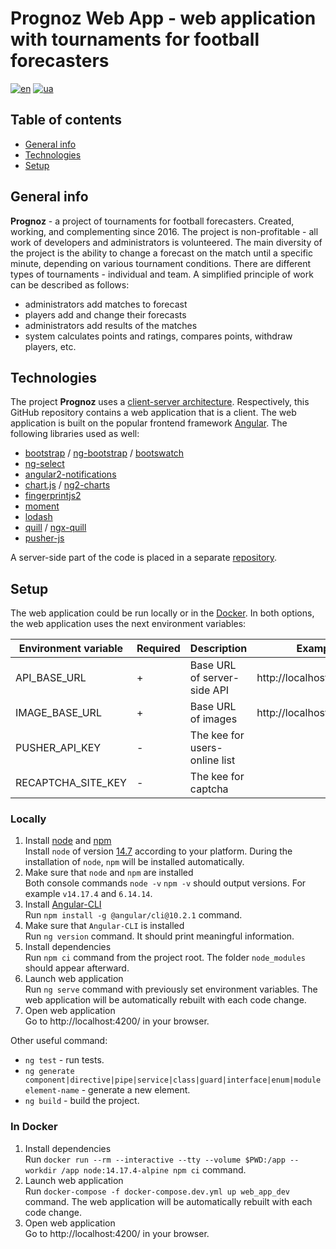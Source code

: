 # Prognoz Web App - web application with tournaments for football forecasters

[![en](https://img.shields.io/badge/lang-en-red.svg)](https://github.com/andrewshostak/prognoz_web_app/blob/master/README.md)
[![ua](https://img.shields.io/badge/lang-ua-yellow.svg)](https://github.com/andrewshostak/prognoz_web_app/blob/master/README.ua.md)

## Table of contents

-  [General info](#general-info)
-  [Technologies](#technologies)
-  [Setup](#setup)

## General info

**Prognoz** - a project of tournaments for football forecasters. Created, working, and complementing since 2016.
The project is non-profitable - all work of developers and administrators is volunteered.
The main diversity of the project is the ability to change a forecast on the match until a specific minute, depending on various tournament conditions.
There are different types of tournaments - individual and team.
A simplified principle of work can be described as follows:

-  administrators add matches to forecast
-  players add and change their forecasts
-  administrators add results of the matches
-  system calculates points and ratings, compares points, withdraw players, etc.

## Technologies

The project **Prognoz** uses a [client-server architecture](https://en.wikipedia.org/wiki/Client%E2%80%93server_model).
Respectively, this GitHub repository contains a web application that is a client.
The web application is built on the popular frontend framework [Angular](https://github.com/angular/angular).
The following libraries used as well:

-  [bootstrap](https://github.com/twbs/bootstrap) / [ng-bootstrap](https://github.com/ng-bootstrap/ng-bootstrap) / [bootswatch](https://github.com/thomaspark/bootswatch/)
-  [ng-select](https://github.com/ng-select/ng-select)
-  [angular2-notifications](https://github.com/flauc/angular2-notifications)
-  [chart.js](https://github.com/chartjs/Chart.js) / [ng2-charts](https://github.com/valor-software/ng2-charts#readme)
-  [fingerprintjs2](https://github.com/fingerprintjs/fingerprintjs)
-  [moment](https://github.com/moment/moment/)
-  [lodash](https://github.com/lodash/lodash)
-  [quill](https://github.com/quilljs/quill) / [ngx-quill](https://github.com/KillerCodeMonkey/ngx-quill)
-  [pusher-js](https://github.com/pusher/pusher-js)

A server-side part of the code is placed in a separate [repository](https://github.com/andrewshostak/prognoz_v2_rest).

## Setup

The web application could be run locally or in the [Docker](https://docs.docker.com/).
In both options, the web application uses the next environment variables:

| Environment variable | Required | Description                   | Example                   |
| -------------------- | -------- | ----------------------------- | ------------------------- |
| API_BASE_URL         | +        | Base URL of server-side API   | http://localhost:8000/api |
| IMAGE_BASE_URL       | +        | Base URL of images            | http://localhost:8000/img |
| PUSHER_API_KEY       | -        | The kee for users-online list |                           |
| RECAPTCHA_SITE_KEY   | -        | The kee for captcha           |                           |

### Locally

1. Install [node](https://nodejs.org/en/about) and [npm](https://docs.npmjs.com/about-npm)  
   Install `node` of version [14.7](https://nodejs.org/dist/v14.7.0/) according to your platform.
   During the installation of `node`, `npm` will be installed automatically.
1. Make sure that `node` and `npm` are installed  
   Both console commands `node -v` `npm -v` should output versions. For example `v14.17.4` and `6.14.14`.
1. Install [Angular-CLI](https://angular.io/cli)  
   Run `npm install -g @angular/cli@10.2.1` command.
1. Make sure that `Angular-CLI` is installed  
   Run `ng version` command. It should print meaningful information.
1. Install dependencies  
   Run `npm ci` command from the project root. The folder `node_modules` should appear afterward.
1. Launch web application  
   Run `ng serve` command with previously set environment variables. The web application will be automatically rebuilt with each code change.
1. Open web application  
   Go to http://localhost:4200/ in your browser.

Other useful command:

-  `ng test` - run tests.
-  `ng generate component|directive|pipe|service|class|guard|interface|enum|module element-name` - generate a new element.
-  `ng build` - build the project.

### In Docker

1. Install dependencies  
   Run `docker run --rm --interactive --tty --volume $PWD:/app --workdir /app node:14.17.4-alpine npm ci` command.
1. Launch web application  
   Run `docker-compose -f docker-compose.dev.yml up web_app_dev` command.
   The web application will be automatically rebuilt with each code change.
1. Open web application  
   Go to http://localhost:4200/ in your browser.
